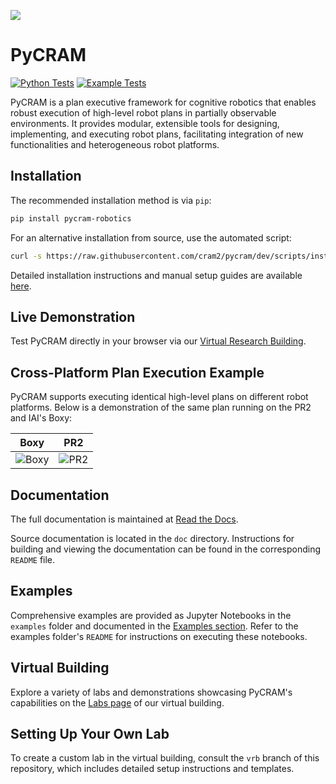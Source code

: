 ![](doc/images/pycram_logo.png)

# PyCRAM

[![Python Tests](https://github.com/cram2/pycram/actions/workflows/new-pycram-ci.yml/badge.svg)](https://github.com/cram2/pycram/actions/workflows/new-pycram-ci.yml/badge.svg)
[![Example Tests](https://github.com/cram2/pycram/actions/workflows/notebook-test-ci.yml/badge.svg)](https://github.com/cram2/pycram/actions/workflows/notebook-test-ci.yml/badge.svg)

PyCRAM is a plan executive framework for cognitive robotics that enables robust execution of high-level robot plans in partially observable environments. It provides modular, extensible tools for designing, implementing, and executing robot plans, facilitating integration of new functionalities and heterogeneous robot platforms.

## Installation

The recommended installation method is via `pip`:

```bash
pip install pycram-robotics
```

For an alternative installation from source, use the automated script:

```bash
curl -s https://raw.githubusercontent.com/cram2/pycram/dev/scripts/install.sh | bash
```

Detailed installation instructions and manual setup guides are available [here](https://pycram.readthedocs.io/en/latest/installation.html).

## Live Demonstration

Test PyCRAM directly in your browser via our [Virtual Research Building](https://vib.ai.uni-bremen.de/page/fallschool/).

## Cross-Platform Plan Execution Example

PyCRAM supports executing identical high-level plans on different robot platforms. Below is a demonstration of the same plan running on the PR2 and IAI's Boxy:

|             Boxy             |             PR2            |
| :--------------------------: | :------------------------: |
| ![Boxy](doc/images/boxy.gif) | ![PR2](doc/images/pr2.gif) |

## Documentation

The full documentation is maintained at [Read the Docs](https://pycram.readthedocs.io/en/latest/index.html).

Source documentation is located in the `doc` directory. Instructions for building and viewing the documentation can be found in the corresponding `README` file.

## Examples

Comprehensive examples are provided as Jupyter Notebooks in the `examples` folder and documented in the [Examples section](https://pycram.readthedocs.io/en/latest/notebooks/intro.html). Refer to the examples folder's `README` for instructions on executing these notebooks.

## Virtual Building

Explore a variety of labs and demonstrations showcasing PyCRAM's capabilities on the [Labs page](https://vib.ai.uni-bremen.de/page/labs/) of our virtual building.

## Setting Up Your Own Lab

To create a custom lab in the virtual building, consult the `vrb` branch of this repository, which includes detailed setup instructions and templates.

